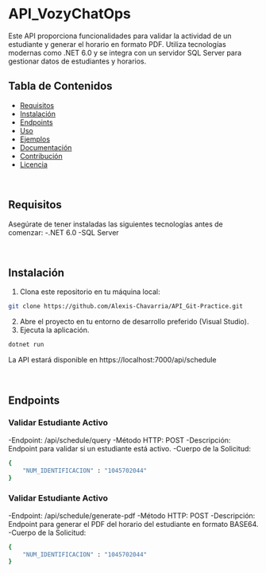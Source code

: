 # API_VozyChatOps

Este API proporciona funcionalidades para validar la actividad de un estudiante y generar el horario en formato PDF. Utiliza tecnologías modernas como .NET 6.0 y se integra con un servidor SQL Server para gestionar datos de estudiantes y horarios.
<br> <!-- Salto de línea -->

## Tabla de Contenidos

- [Requisitos](#requisitos)
- [Instalación](#instalación)
- [Endpoints](#Endpoints)
- [Uso](#uso)
- [Ejemplos](#ejemplos)
- [Documentación](#documentación)
- [Contribución](#contribución)
- [Licencia](#licencia)

<br> <!-- Este es un salto de línea -->

## Requisitos
Asegúrate de tener instaladas las siguientes tecnologías antes de comenzar:
-.NET 6.0
-SQL Server

<br> <!-- Este es un salto de línea -->

## Instalación

1. Clona este repositorio en tu máquina local:
```bash
git clone https://github.com/Alexis-Chavarria/API_Git-Practice.git
```
2. Abre el proyecto en tu entorno de desarrollo preferido (Visual Studio).
3. Ejecuta la aplicación.
```bash
dotnet run
```
La API estará disponible en https://localhost:7000/api/schedule

<br> <!-- Este es un salto de línea -->

## Endpoints

### Validar Estudiante Activo
-Endpoint: /api/schedule/query
-Método HTTP: POST
-Descripción: Endpoint para validar si un estudiante está activo.
-Cuerpo de la Solicitud: 
```bash
{
    "NUM_IDENTIFICACION" : "1045702044"
}
```

### Validar Estudiante Activo
-Endpoint: /api/schedule/generate-pdf
-Método HTTP: POST
-Descripción: Endpoint para generar el PDF del horario del estudiante en formato BASE64.
-Cuerpo de la Solicitud: 
```bash
{
    "NUM_IDENTIFICACION" : "1045702044"
}
```





